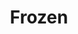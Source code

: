 ---
ee_id: '4271'
site: '1'
type: '2'
url: 2015-021-frozen
title: Frozen
year: '2015'
display_year: '2015'
medium: Foam pool noodle, eKids Di-M40FR Frozen iHome co-brand headphones, blue iPod
  Nano, Disney’s Frozen “Let It Go” MPEG-1 Audio Layer III file player, socks
dims: ''
pitch: ''
ps: ''
live_url: ''
related: ''
youtube: ''
related_code: ''
imgs: frozen-2015-021-full-database-team-JL.jpg,frozen-2015-021-detail-database-EK.jpg,frozen-2015-021-detail-database-team-JL.jpg
subheading: ''
download: ''
add_credit: ''
commission: ''
layout: things-i-made
---